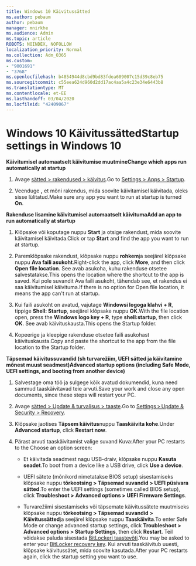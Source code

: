 ```yaml
---
title: Windows 10 Käivitussätted
ms.author: pebaum
author: pebaum
manager: mnirkhe
ms.audience: Admin
ms.topic: article
ROBOTS: NOINDEX, NOFOLLOW
localization_priority: Normal
ms.collection: Adm_O365
ms.custom:
- "9001691"
- "3768"
ms.openlocfilehash: b4854944d8cbd9bd83fdea609007c15d39c8eb75
ms.sourcegitcommit: c55eea624d960d2dd17ac4aa5a4c23e34e6443b8
ms.translationtype: MT
ms.contentlocale: et-EE
ms.lasthandoff: 03/04/2020
ms.locfileid: "42409067"
---
```

# <a name="startup-settings-in-windows-10"></a><span data-ttu-id="99819-102">Windows 10 Käivitussätted</span><span class="sxs-lookup"><span data-stu-id="99819-102">Startup settings in Windows 10</span></span>

<span data-ttu-id="99819-103">**Käivitumisel automaatselt käivitumise muutmine**</span><span class="sxs-lookup"><span data-stu-id="99819-103">**Change which apps run automatically at startup**</span></span>

1. <span data-ttu-id="99819-104">Avage [sätted > rakendused > käivitus](ms-settings:startupapps?activationSource=GetHelp).</span><span class="sxs-lookup"><span data-stu-id="99819-104">Go to [Settings > Apps > Startup](ms-settings:startupapps?activationSource=GetHelp).</span></span>

2. <span data-ttu-id="99819-105">Veenduge **,** et mõni rakendus, mida soovite käivitamisel käivitada, oleks sisse lülitatud.</span><span class="sxs-lookup"><span data-stu-id="99819-105">Make sure any app you want to run at startup is turned **On**.</span></span>

<span data-ttu-id="99819-106">**Rakenduse lisamine käivitumisel automaatselt käivituma**</span><span class="sxs-lookup"><span data-stu-id="99819-106">**Add an app to run automatically at startup**</span></span>

1. <span data-ttu-id="99819-107">Klõpsake või koputage nuppu **Start** ja otsige rakendust, mida soovite käivitamisel käivitada.</span><span class="sxs-lookup"><span data-stu-id="99819-107">Click or tap **Start** and find the app you want to run at startup.</span></span>

2. <span data-ttu-id="99819-108">Paremklõpsake rakendust, klõpsake nuppu **rohkem**ja seejärel klõpsake nuppu **Ava faili asukoht**.</span><span class="sxs-lookup"><span data-stu-id="99819-108">Right-click the app, click **More**, and then click **Open file location**.</span></span> <span data-ttu-id="99819-109">See avab asukoha, kuhu rakenduse otsetee salvestatakse.</span><span class="sxs-lookup"><span data-stu-id="99819-109">This opens the location where the shortcut to the app is saved.</span></span> <span data-ttu-id="99819-110">Kui pole suvandit Ava faili asukoht, tähendab see, et rakendus ei saa käivitumisel käivituma.</span><span class="sxs-lookup"><span data-stu-id="99819-110">If there is no option for Open file location, it means the app can't run at startup.</span></span>

3. <span data-ttu-id="99819-111">Kui faili asukoht on avatud, vajutage **Windowsi logoga klahvi + R**, tippige **Shell: Startup**, seejärel klõpsake nuppu **OK**.</span><span class="sxs-lookup"><span data-stu-id="99819-111">With the file location open, press the **Windows logo key  + R**, type **shell:startup**, then click **OK**.</span></span> <span data-ttu-id="99819-112">See avab käivituskausta.</span><span class="sxs-lookup"><span data-stu-id="99819-112">This opens the Startup folder.</span></span>

4. <span data-ttu-id="99819-113">Kopeerige ja kleepige rakenduse otsetee faili asukohast käivituskausta.</span><span class="sxs-lookup"><span data-stu-id="99819-113">Copy and paste the shortcut to the app from the file location to the Startup folder.</span></span>

<span data-ttu-id="99819-114">**Täpsemad käivitussuvandid (sh turvarežiim, UEFI sätted ja käivitamine mõnest muust seadmest)**</span><span class="sxs-lookup"><span data-stu-id="99819-114">**Advanced startup options (including Safe Mode, UEFI settings, and booting from another device)**</span></span>

1. <span data-ttu-id="99819-115">Salvestage oma töö ja sulgege kõik avatud dokumendid, kuna need sammud taaskäivitavad teie arvuti.</span><span class="sxs-lookup"><span data-stu-id="99819-115">Save your work and close any open documents, since these steps will restart your PC.</span></span>

2. <span data-ttu-id="99819-116">Avage [sätted > Update & turvalisus > taaste](ms-settings:recovery?activationSource=GetHelp).</span><span class="sxs-lookup"><span data-stu-id="99819-116">Go to [Settings > Update & Security > Recovery](ms-settings:recovery?activationSource=GetHelp).</span></span>

3. <span data-ttu-id="99819-117">Klõpsake jaotises **Täpsem käivitus**nuppu **Taaskäivita kohe**.</span><span class="sxs-lookup"><span data-stu-id="99819-117">Under **Advanced startup**, click **Restart now**.</span></span> 

4. <span data-ttu-id="99819-118">Pärast arvuti taaskäivitamist valige suvand Kuva:</span><span class="sxs-lookup"><span data-stu-id="99819-118">After your PC restarts to the Choose an option screen:</span></span>

    - <span data-ttu-id="99819-119">Et käivitada seadmest nagu USB-draiv, klõpsake nuppu **Kasuta seadet**.</span><span class="sxs-lookup"><span data-stu-id="99819-119">To boot from a device like a USB drive, click **Use a device**.</span></span>

    - <span data-ttu-id="99819-120">UEFI sätete (mõnikord nimetatakse BIOS setup) sisestamiseks klõpsake nuppu **tõrkeotsing > Täpsemad suvandid > UEFI püsivara sätted**.</span><span class="sxs-lookup"><span data-stu-id="99819-120">To enter the UEFI settings (sometimes called BIOS setup), click **Troubleshoot > Advanced options > UEFI Firmware Settings**.</span></span> 

    - <span data-ttu-id="99819-121">Turvarežiimi sisestamiseks või täpsemate käivitussätete muutmiseks klõpsake nuppu **tõrkeotsing > Täpsemad suvandid > Käivitussätted**ja seejärel klõpsake nuppu **Taaskäivita**.</span><span class="sxs-lookup"><span data-stu-id="99819-121">To enter Safe Mode or change advanced startup settings, click **Troubleshoot > Advanced options > Startup Settings**, then click **Restart**.</span></span> <span data-ttu-id="99819-122">Teil võidakse paluda sisestada [BitLockeri taastevõti](https://support.microsoft.com/help/4026181/windows-10-find-my-bitlocker-recovery-key).</span><span class="sxs-lookup"><span data-stu-id="99819-122">You may be asked to enter your [BitLocker recovery key](https://support.microsoft.com/help/4026181/windows-10-find-my-bitlocker-recovery-key).</span></span> <span data-ttu-id="99819-123">Kui arvuti taaskäivitub uuesti, klõpsake käivitussätet, mida soovite kasutada.</span><span class="sxs-lookup"><span data-stu-id="99819-123">After your PC restarts again, click the startup setting you want to use.</span></span>
